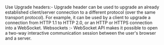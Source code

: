Use Upgrade headers:-
Upgrade header can be used to upgrade an already established client/server connection to a different protocol (over the same transport protocol). 
For example, it can be used by a client to upgrade a connection from HTTP 1.1 to HTTP 2.0, or an HTTP or HTTPS connection into a WebSocket.
Websockets :-
WebSocket API makes it possible to open a two-way interactive communication session between the user's browser and a server. 
